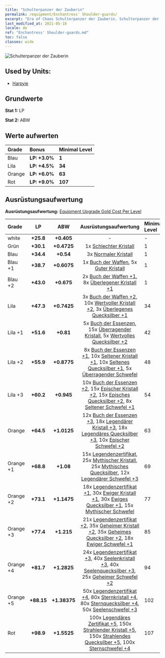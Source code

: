```yaml
---
title: "Schulterpanzer der Zauberin"
permalink: /equipment/Enchantress' Shoulder-guards/
excerpt: "Era of Chaos Schulterpanzer der Zauberin. Schulterpanzer der Zauberin"
last_modified_at: 2021-05-18
locale: de
ref: "Enchantress' Shoulder-guards.md"
toc: false
classes: wide
---
```


  ![Schulterpanzer der Zauberin](/images/e/e_7024.png)

## Used by Units:

* [Harpyie](/de/units/Harpy/) 


## Grundwerte
 **Stat 1:** LP

 **Stat 2:** ABW

## Werte aufwerten

  |     Grade    |   Bonus | Minimal Level | 
  |:-------------|:--------|:--------------| 
  | Blau | **LP: +3.0%** | **1** | 
  | Lila | **LP: +4.5%** | **34** | 
  | Orange | **LP: +6.0%** | **63** | 
  | Rot | **LP: +9.0%** | **107** | 


## Ausrüstungsaufwertung
 **Ausrüstungsaufwertung:** [Equipment Upgrade Gold Cost Per Level](/equipment/EquipmentUpgradeCostPerLevel/) 

  |          Grade      | LP | ABW | Ausrüstungsaufwertung | Minimal Level |
  |:--------------------|:---------:|:---------:|:----------------:|:--------------|
  | white | **+25.8** | **+0.405** | - | - |
  | Grün | **+30.1** | **+0.4725** | 1x [Schlechter Kristall](/ItemsDE/mat_5/) | 1 |
  | Blau | **+34.4** | **+0.54** | 3x [Normaler Kristall](/ItemsDE/mat_11/) | 1 |
  | Blau +1 | **+38.7** | **+0.6075** | 1x [Buch der Waffen](/ItemsDE/mat_18/), 5x [Guter Kristall](/ItemsDE/mat_17/) | 1 |
  | Blau +2 | **+43.0** | **+0.675** | 2x [Buch der Waffen +1](/ItemsDE/mat_25/), 8x [Überlegener Kristall +1](/ItemsDE/mat_24/) | 1 |
  | Lila | **+47.3** | **+0.7425** | 3x [Buch der Waffen +2](/ItemsDE/mat_32/), 10x [Wertvoller Kristall +2](/ItemsDE/mat_31/), 3x [Überlegenes Quecksilber +1](/ItemsDE/mat_21/) | 34 |
  | Lila +1 | **+51.6** | **+0.81** | 5x [Buch der Essenzen](/ItemsDE/mat_39/), 15x [Überragender Kristall](/ItemsDE/mat_38/), 5x [Wertvolles Quecksilber +2](/ItemsDE/mat_28/) | 42 |
  | Lila +2 | **+55.9** | **+0.8775** | 8x [Buch der Essenzen +1](/ItemsDE/mat_46/), 10x [Seltener Kristall +1](/ItemsDE/mat_45/), 10x [Seltenes Quecksilber +1](/ItemsDE/mat_42/), 5x [Überragender Schwefel](/ItemsDE/mat_36/) | 48 |
  | Lila +3 | **+60.2** | **+0.945** | 10x [Buch der Essenzen +2](/ItemsDE/mat_53/), 15x [Epischer Kristall +2](/ItemsDE/mat_52/), 15x [Episches Quecksilber +2](/ItemsDE/mat_49/), 8x [Seltener Schwefel +1](/ItemsDE/mat_43/) | 54 |
  | Orange | **+64.5** | **+1.0125** | 12x [Buch der Essenzen +3](/ItemsDE/mat_60/), 18x [Legendärer Kristall +3](/ItemsDE/mat_59/), 18x [Legendäres Quecksilber +3](/ItemsDE/mat_56/), 10x [Epischer Schwefel +2](/ItemsDE/mat_50/) | 63 |
  | Orange +1 | **+68.8** | **+1.08** | 15x [Legendenzertifikat](/ItemsDE/mat_67/), 25x [Mythischer Kristall](/ItemsDE/mat_66/), 25x [Mythisches Quecksilber](/ItemsDE/mat_63/), 12x [Legendärer Schwefel +3](/ItemsDE/mat_57/) | 69 |
  | Orange +2 | **+73.1** | **+1.1475** | 18x [Legendenzertifikat +1](/ItemsDE/mat_74/), 30x [Ewiger Kristall +1](/ItemsDE/mat_73/), 30x [Ewiges Quecksilber +1](/ItemsDE/mat_70/), 15x [Mythischer Schwefel](/ItemsDE/mat_64/) | 77 |
  | Orange +3 | **+77.4** | **+1.215** | 21x [Legendenzertifikat +2](/ItemsDE/mat_81/), 35x [Geheimer Kristall +2](/ItemsDE/mat_80/), 35x [Geheimes Quecksilber +2](/ItemsDE/mat_77/), 18x [Ewiger Schwefel +1](/ItemsDE/mat_71/) | 85 |
  | Orange +4 | **+81.7** | **+1.2825** | 24x [Legendenzertifikat +3](/ItemsDE/mat_88/), 40x [Seelenkristall +3](/ItemsDE/mat_87/), 40x [Seelenquecksilber +3](/ItemsDE/mat_84/), 25x [Geheimer Schwefel +2](/ItemsDE/mat_78/) | 94 |
  | Orange +5 | **+88.15** | **+1.38375** | 50x [Legendenzertifikat +4](/ItemsDE/mat_95/), 80x [Sternkristall +4](/ItemsDE/mat_94/), 80x [Sternquecksilber +4](/ItemsDE/mat_91/), 50x [Seelenschwefel +3](/ItemsDE/mat_85/) | 102 |
  | Rot | **+98.9** | **+1.5525** | 100x [Legendäres Zertifikat +5](/ItemsDE/mat_102/), 150x [Strahlender Kristall +5](/ItemsDE/mat_101/), 150x [Strahlendes Quecksilber +5](/ItemsDE/mat_98/), 100x [Sternschwefel +4](/ItemsDE/mat_92/) | 107 |

